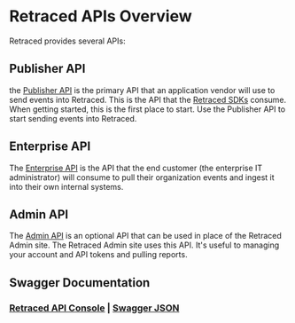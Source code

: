 # Retraced APIs Overview

Retraced provides several APIs:

## Publisher API

the [Publisher API](/docs/retraced/apis/publisher-api) is the primary API that an application vendor will use to send events into Retraced. This is the API that the [Retraced SDKs](/docs/retraced/sdks/available-sdks) consume. When getting started, this is the first place to start. Use the Publisher API to start sending events into Retraced.

## Enterprise API

The [Enterprise API](/docs/retraced/apis/enterprise-api) is the API that the end customer (the enterprise IT administrator) will consume to pull their organization events and ingest it into their own internal systems.

## Admin API

The [Admin API](/docs/retraced/apis/admin-api) is an optional API that can be used in place of the Retraced Admin site. The Retraced Admin site uses this API. It's useful to managing your account and API tokens and pulling reports.

## Swagger Documentation

### [Retraced API Console](https://boxyhq.com/audit-logs-api) | [Swagger JSON](https://raw.githubusercontent.com/retracedhq/retraced/release/swagger.json)
